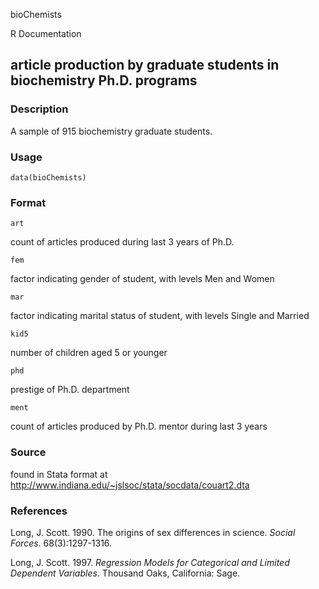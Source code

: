 bioChemists

R Documentation

## article production by graduate students in biochemistry Ph.D. programs

### Description

A sample of 915 biochemistry graduate students.

### Usage

    data(bioChemists)

### Format

`art`

count of articles produced during last 3 years of Ph.D.

`fem`

factor indicating gender of student, with levels Men and Women

`mar`

factor indicating marital status of student, with levels Single and Married

`kid5`

number of children aged 5 or younger

`phd`

prestige of Ph.D. department

`ment`

count of articles produced by Ph.D. mentor during last 3 years

### Source

found in Stata format at
<http://www.indiana.edu/~jslsoc/stata/socdata/couart2.dta>

### References

Long, J. Scott. 1990. The origins of sex differences in science. _Social
Forces_. 68(3):1297-1316.

Long, J. Scott. 1997. _Regression Models for Categorical and Limited Dependent
Variables_. Thousand Oaks, California: Sage.

